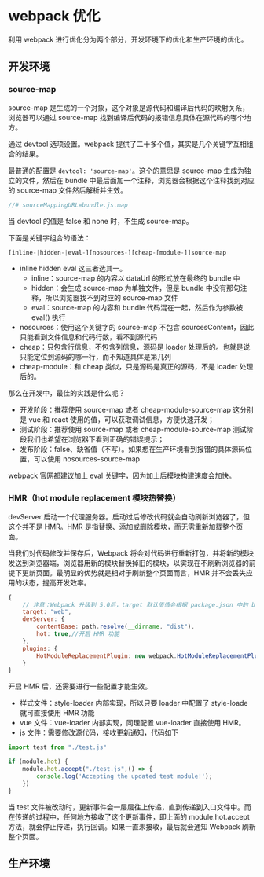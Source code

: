 # webpack 优化

利用 webpack 进行优化分为两个部分，开发环境下的优化和生产环境的优化。

## 开发环境

### source-map

source-map 是生成的一个对象，这个对象是源代码和编译后代码的映射关系，浏览器可以通过 source-map 找到编译后代码的报错信息具体在源代码的哪个地方。

通过 devtool 选项设置。webpack 提供了二十多个值，其实是几个关键字互相组合的结果。

最普通的配置是 `devtool: 'source-map'`。这个的意思是 source-map 生成为独立的文件，然后在 bundle 中最后面加一个注释，浏览器会根据这个注释找到对应的 source-map 文件然后解析并生效。

```js
//# sourceMappingURL=bundle.js.map
```
当 devtool 的值是 false 和 none 时，不生成 source-map。

下面是关键字组合的语法：

```js
[inline-|hidden-|eval-][nosources-][cheap-[module-]]source-map
```

* inline hidden eval 这三者选其一。
    * inline：source-map 的内容以 dataUrl 的形式放在最终的 bundle 中
    * hidden：会生成 source-map 为单独文件，但是 bundle 中没有那句注释，所以浏览器找不到对应的 source-map 文件
    * eval：source-map 的内容和 bundle 代码混在一起，然后作为参数被 eval() 执行
* nosources：使用这个关键字的 source-map 不包含 sourcesContent，因此只能看到文件信息和代码行数，看不到源代码
* cheap：只包含行信息，不包含列信息，源码是 loader 处理后的。也就是说只能定位到源码的哪一行，而不知道具体是第几列
* cheap-module：和 cheap 类似，只是源码是真正的源码，不是 loader 处理后的。


那么在开发中，最佳的实践是什么呢？
* 开发阶段：推荐使用 source-map 或者 cheap-module-source-map 这分别是 vue 和 react 使用的值，可以获取调试信息，方便快速开发；
* 测试阶段：推荐使用 source-map 或者 cheap-module-source-map 测试阶段我们也希望在浏览器下看到正确的错误提示；
* 发布阶段：false、缺省值（不写）。如果想在生产环境看到报错的具体源码位置，可以使用 nosources-source-map

webpack 官网都建议加上 eval 关键字，因为加上后模块构建速度会加快。

### HMR（hot module replacement 模块热替换）

devServer 启动一个代理服务器。启动过后修改代码就会自动刷新浏览器了，但这个并不是 HMR。HMR 是指替换、添加或删除模块，而无需重新加载整个页面。

当我们对代码修改并保存后，Webpack 将会对代码进行重新打包，并将新的模块发送到浏览器端，浏览器用新的模块替换掉旧的模块，以实现在不刷新浏览器的前提下更新页面。最明显的优势就是相对于刷新整个页面而言，HMR 并不会丢失应用的状态，提高开发效率。


```js
{
    // 注意：Webpack 升级到 5.0后，target 默认值值会根据 package.json 中的 browserslist 改变，导致 devServer 的自动更新失效。所以development 环境下直接配置成 web。
    target: "web",
    devServer: {
        contentBase: path.resolve(__dirname, "dist"),
        hot: true,//开启 HMR 功能
    },
    plugins: {
        HotModuleReplacementPlugin: new webpack.HotModuleReplacementPlugin()
    }
}
```

开启 HMR 后，还需要进行一些配置才能生效。

* 样式文件：style-loader 内部实现，所以只要 loader 中配置了 style-loade 就可直接使用 HMR 功能
* vue 文件：vue-loader 内部实现，同理配置 vue-loader 直接使用 HMR。
* js 文件：需要修改源代码，接收更新通知，代码如下

```js
import test from "./test.js"

if (module.hot) {
    module.hot.accept("./test.js",() => {
        console.log('Accepting the updated test module!');
    })
}
```

当 test 文件被改动时，更新事件会一层层往上传递，直到传递到入口文件中。而在传递的过程中，任何地方接收了这个更新事件，即上面的 module.hot.accept 方法，就会停止传递，执行回调。如果一直未接收，最后就会通知 Webpack 刷新整个页面。

## 生产环境


